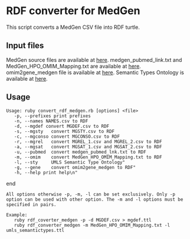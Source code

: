# RDF converter for MedGen

This script converts a MedGen CSV file into RDF turtle.

## Input files

MedGen source files are available at [here](https://ftp.ncbi.nlm.nih.gov/pub/medgen/csv/). 
medgen_pubmed_link.txt and MedGen_HPO_OMIM_Mapping.txt are available at [here](https://ftp.ncbi.nlm.nih.gov/pub/medgen/).
omim2gene_medgen file is available at [here](ftp://ftp.ncbi.nih.gov/gene/DATA/mim2gene_medgen).
Semantic Types Ontology is available at [here](https://bioportal.bioontology.org/ontologies/STY).

## Usage

    Usage: ruby convert_rdf_medgen.rb [options] <file>
       -p, --prefixes print prefixes
       -n, --names NAMES.csv to RDF
       -d, --mgdef convert MGDEF.csv to RDF
       -s, --mgsty   convert MGSTY.csv to RDF
       -c, --mgconso convert MGCONSO.csv to RDF
       -r, --mgrel   convert MGREL_1.csv and MGREL_2.csv to RDF
       -a, --mgsat   convert MGSAT_1.csv and MGSAT_2.csv to RDF
       -u, --pubmed  convert medgen_pubmed_lnk.txt to RDF
       -m, --omim    convert MedGen_HPO_OMIM_Mapping.txt to RDF
       -l, --sty     UMLS Semantic Type Ontology"
       -g, --gene    convert omim2gene_medgen to RDF"
       -h, --help print help\n"
end

    All options otherwise -p, -m, -l can be set exclusively. Only -p option can be used with other option. The -m and -l options must be specified in pairs.

    Example:
       ruby rdf_coverter_medgen -p -d MGDEF.csv > mgdef.ttl
       ruby rdf_converter_medgen -m MedGen_HPO_OMIM_Mapping.txt -l umls_semantictypes.ttl

